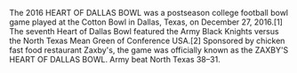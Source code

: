 The 2016 HEART OF DALLAS BOWL was a postseason college football bowl game played at the Cotton Bowl in Dallas, Texas, on December 27, 2016.[1] The seventh Heart of Dallas Bowl featured the Army Black Knights versus the North Texas Mean Green of Conference USA.[2] Sponsored by chicken fast food restaurant Zaxby's, the game was officially known as the ZAXBY'S HEART OF DALLAS BOWL. Army beat North Texas 38–31.
